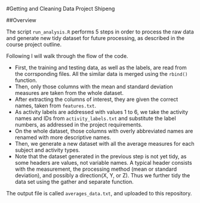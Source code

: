 #Getting and Cleaning Data Project
Shipeng

##Overview

The script `run_analysis.R` performs 5 steps in order to process the raw data and generate new tidy dataset for future processing, as described in the course project outline.

Following I will walk through the flow of the code.

* First, the training and testing data, as well as the labels, are read from the corrsponding files. All the similar data is merged using the `rbind()` function.
* Then, only those columns with the mean and standard deviation measures are taken from the whole dataset. 
* After extracting the columns of interest, they are given the correct names, taken from `features.txt`.
* As activity labels are addressed with values 1 to 6, we take the activity names and IDs from `activity_labels.txt` and substitute the label numbers, as addressed in the project requirements.
* On the whole dataset, those columns with overly abbreviated names are renamed with more descriptive names.
* Then, we generate a new dataset with all the average measures for each subject and activity types.
* Note that the dataset generated in the previous step is not yet tidy, as some headers are values, not variable names. A typical header consists with the measurement, the processing method (mean or standard deviation), and possibly a direction(X, Y, or Z). Thus we further tidy the data set using the gather and separate function.

The output file is called `averages_data.txt`, and uploaded to this repository.

